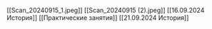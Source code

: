 [[Scan_20240915_1.jpeg]]
[[Scan_20240915 (2).jpeg]]
[[16.09.2024 История]]
[[Практические занятия]]
[[21.09.2024 История]]

